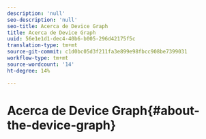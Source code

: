 ```yaml
---
description: 'null'
seo-description: 'null'
seo-title: Acerca de Device Graph
title: Acerca de Device Graph
uuid: 56e1e1d1-dec4-40b6-b005-296d42175f5c
translation-type: tm+mt
source-git-commit: c1d0bc05d3f211fa3e899e98fbcc908be7399031
workflow-type: tm+mt
source-wordcount: '14'
ht-degree: 14%

---
```



# Acerca de Device Graph{#about-the-device-graph}

